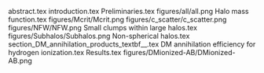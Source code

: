 abstract.tex
introduction.tex
Preliminaries.tex
figures/all/all.png
Halo mass function.tex
figures/Mcrit/Mcrit.png
figures/c_scatter/c_scatter.png
figures/NFW/NFW.png
Small clumps within large halos.tex
figures/Subhalos/Subhalos.png
Non-spherical halos.tex
section_DM_annihilation_products_textbf__.tex
DM annihilation efficiency for hydrogen ionization.tex
Results.tex
figures/DMionized-AB/DMionized-AB.png
